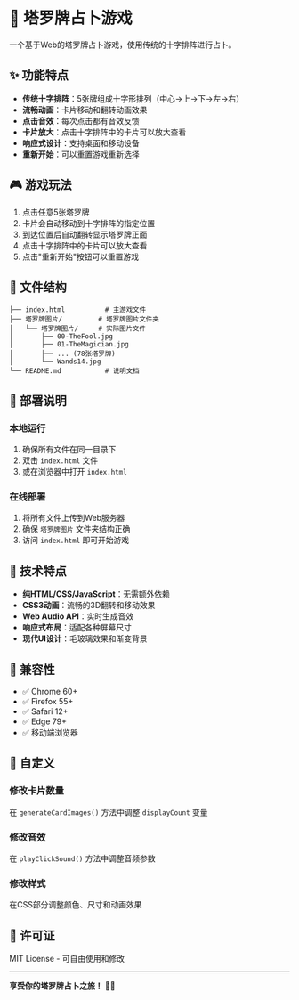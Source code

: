 # 🔮 塔罗牌占卜游戏

一个基于Web的塔罗牌占卜游戏，使用传统的十字排阵进行占卜。

## ✨ 功能特点

- **传统十字排阵**：5张牌组成十字形排列（中心→上→下→左→右）
- **流畅动画**：卡片移动和翻转动画效果
- **点击音效**：每次点击都有音效反馈
- **卡片放大**：点击十字排阵中的卡片可以放大查看
- **响应式设计**：支持桌面和移动设备
- **重新开始**：可以重置游戏重新选择

## 🎮 游戏玩法

1. 点击任意5张塔罗牌
2. 卡片会自动移动到十字排阵的指定位置
3. 到达位置后自动翻转显示塔罗牌正面
4. 点击十字排阵中的卡片可以放大查看
5. 点击"重新开始"按钮可以重置游戏

## 📁 文件结构

```
├── index.html          # 主游戏文件
├── 塔罗牌图片/         # 塔罗牌图片文件夹
│   └── 塔罗牌图片/     # 实际图片文件
│       ├── 00-TheFool.jpg
│       ├── 01-TheMagician.jpg
│       ├── ... (78张塔罗牌)
│       └── Wands14.jpg
└── README.md           # 说明文档
```

## 🚀 部署说明

### 本地运行
1. 确保所有文件在同一目录下
2. 双击 `index.html` 文件
3. 或在浏览器中打开 `index.html`

### 在线部署
1. 将所有文件上传到Web服务器
2. 确保 `塔罗牌图片` 文件夹结构正确
3. 访问 `index.html` 即可开始游戏

## 🎨 技术特点

- **纯HTML/CSS/JavaScript**：无需额外依赖
- **CSS3动画**：流畅的3D翻转和移动效果
- **Web Audio API**：实时生成音效
- **响应式布局**：适配各种屏幕尺寸
- **现代UI设计**：毛玻璃效果和渐变背景

## 📱 兼容性

- ✅ Chrome 60+
- ✅ Firefox 55+
- ✅ Safari 12+
- ✅ Edge 79+
- ✅ 移动端浏览器

## 🔧 自定义

### 修改卡片数量
在 `generateCardImages()` 方法中调整 `displayCount` 变量

### 修改音效
在 `playClickSound()` 方法中调整音频参数

### 修改样式
在CSS部分调整颜色、尺寸和动画效果

## 📄 许可证

MIT License - 可自由使用和修改

---

**享受你的塔罗牌占卜之旅！** 🔮✨

